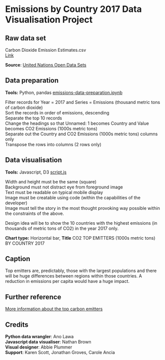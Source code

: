 # Emissions by Country 2017 Data Visualisation Project

## Raw data set
Carbon Dioxide Emission Estimates.csv    
[Link]("https://drive.google.com/file/d/1J35gy16FzejbSntUDulFjXSM_ydNIv27/view?usp=sharing")  

**Source**:  [United Nations Open Data Sets](https://data.un.org/)  
  

## Data preparation

**Tools:**  Python, pandas
[emissions-data-preparation.ipynb](./Data%20Preparation/emissions-data-preparation.ipynb)  

Filter records for Year = 2017 and Series = Emissions (thousand metric tons of carbon dioxide)  
Sort the records in order of emissions, descending  
Separate the top 10 records  
Change the headings so that Unnamed: 1 becomes Country and Value becomes CO2 Emissions (1000s metric tons)  
Separate out the Country and CO2 Emissions (1000s metric tons) columns only  
Transpose the rows into columns  (2 rows only)  

## Data visualisation

**Tools:** Javascript, D3
[script.js](./Data%20Visualisation/script.js)  

Width and height must be the same (square)  
Background must not distract eye from foreground image  
Text must be readable on typical mobile display  
Image must be creatable using code (within the capabilities of the developer)  
Image must tell the story in the most thought provoking way possible within the constraints of the above.     
  
Design idea will be to show the 10 countries with the highest emissions (in thousands of metric tons of CO2) in the year 2017 only.  

**Chart type:**  Horizontal bar, **Title** CO2 TOP EMITTERS (1000s metric tons) BY COUNTRY 2017  

## Caption

Top emitters are, predictably, those with the largest populations and there will be huge differences between regions within those countries.  A reduction in emissions per capita would have a huge impact.  

## Further reference

[More information about the top carbon emitters](https://www.wri.org/insights/interactive-chart-shows-changes-worlds-top-10-emitters)  

## Credits
**Python data wrangler**:  Ano Lawa  
**Javascript data visualiser**: Nathan Brown   
**Visual designer**: Abbie Plummer  
**Support**:  Karen Scott, Jonathan Groves, Carole Ancia  
